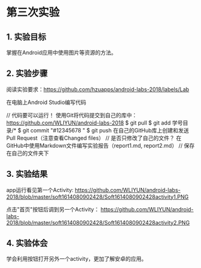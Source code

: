 # 第三次实验 
## 1. 实验目标
 掌握在Android应用中使用图片等资源的方法。
## 2. 实验步骤
阅读实验要求：https://github.com/hzuapps/android-labs-2018/labels/Lab
 
在电脑上Android Studio编写代码
 
 // 代码要可以运行！
 使用Git将代码提交到自己的库中：https://github.com/WLIYUN/android-labs-2018
 $ git pull
 $ git add 学号目录/*
 $ git commit "#12345678 "
 $ git push
 在自己的GitHub库上创建和发送Pull Request（注意查看Changed files）
 // 是否只修改了自己的文件？
 在GitHub中使用Markdown文件编写实验报告（report1.md, report2.md）
 // 保存在自己的文件夹下
## 3. 实验结果

 app运行看见第一个Activity:
https://github.com/WLIYUN/android-labs-2018/blob/master/soft1614080902428/Soft1614080902428activity1.PNG

 点击"首页"按钮后调到另一个Activity：
https://github.com/WLIYUN/android-labs-2018/blob/master/soft1614080902428/Soft1614080902428activity2.PNG

## 4. 实验体会
 学会利用按钮打开另外一个activity，更加了解安卓的应用。
